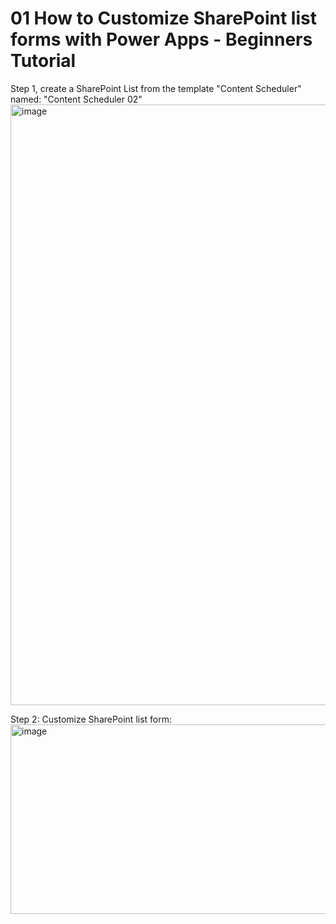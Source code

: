 # 01 How to Customize SharePoint list forms with Power Apps - Beginners Tutorial

Step 1, create a SharePoint List from the template "Content Scheduler" named: "Content Scheduler 02"<br/>
<img width="1762" height="961" alt="image" src="https://github.com/user-attachments/assets/b5c22a01-d55d-48c6-ad0f-3a1a9607b7de" /><br/>

Step 2:  Customize SharePoint list form:<br/>
<img width="1988" height="303" alt="image" src="https://github.com/user-attachments/assets/073ee6a2-c39c-47bd-b5e8-310421006f3d" /><br/>

